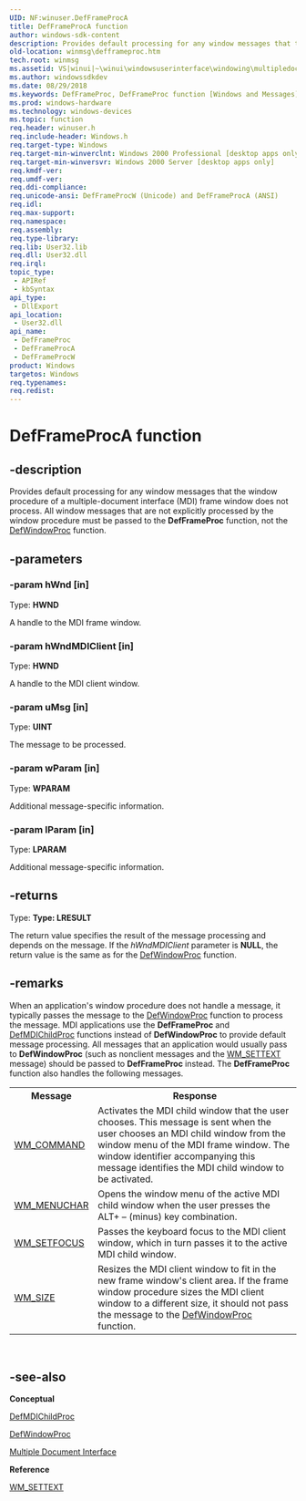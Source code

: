 ```yaml
---
UID: NF:winuser.DefFrameProcA
title: DefFrameProcA function
author: windows-sdk-content
description: Provides default processing for any window messages that the window procedure of a multiple-document interface (MDI) frame window does not process.
old-location: winmsg\defframeproc.htm
tech.root: winmsg
ms.assetid: VS|winui|~\winui\windowsuserinterface\windowing\multipledocumentinterface\multipledocumentinterfacereference\multipledocumentinterfacefunctions\defframeproc.htm
ms.author: windowssdkdev
ms.date: 08/29/2018
ms.keywords: DefFrameProc, DefFrameProc function [Windows and Messages], DefFrameProcA, DefFrameProcW, _win32_DefFrameProc, _win32_defframeproc_cpp, winmsg.defframeproc, winui._win32_defframeproc, winuser/DefFrameProc, winuser/DefFrameProcA, winuser/DefFrameProcW
ms.prod: windows-hardware
ms.technology: windows-devices
ms.topic: function
req.header: winuser.h
req.include-header: Windows.h
req.target-type: Windows
req.target-min-winverclnt: Windows 2000 Professional [desktop apps only]
req.target-min-winversvr: Windows 2000 Server [desktop apps only]
req.kmdf-ver: 
req.umdf-ver: 
req.ddi-compliance: 
req.unicode-ansi: DefFrameProcW (Unicode) and DefFrameProcA (ANSI)
req.idl: 
req.max-support: 
req.namespace: 
req.assembly: 
req.type-library: 
req.lib: User32.lib
req.dll: User32.dll
req.irql: 
topic_type:
 - APIRef
 - kbSyntax
api_type:
 - DllExport
api_location:
 - User32.dll
api_name:
 - DefFrameProc
 - DefFrameProcA
 - DefFrameProcW
product: Windows
targetos: Windows
req.typenames: 
req.redist: 
---
```


# DefFrameProcA function


## -description


Provides default processing for any window messages that the window procedure of a multiple-document interface (MDI) frame window does not process. All window messages that are not explicitly processed by the window procedure must be passed to the <b>DefFrameProc</b> function, not the <a href="https://msdn.microsoft.com/fcc6b242-e152-4364-a977-b0441bec425f">DefWindowProc</a> function. 


## -parameters




### -param hWnd [in]

Type: <b>HWND</b>

A handle to the MDI frame window. 


### -param hWndMDIClient [in]

Type: <b>HWND</b>

A handle to the MDI client window. 


### -param uMsg [in]

Type: <b>UINT</b>

The message to be processed. 


### -param wParam [in]

Type: <b>WPARAM</b>

Additional message-specific information. 


### -param lParam [in]

Type: <b>LPARAM</b>

Additional message-specific information. 


## -returns



Type: <strong>Type: <b>LRESULT</b>
</strong>

The return value specifies the result of the message processing and depends on the message. If the <i>hWndMDIClient</i> parameter is <b>NULL</b>, the return value is the same as for the <a href="https://msdn.microsoft.com/fcc6b242-e152-4364-a977-b0441bec425f">DefWindowProc</a> function. 




## -remarks



When an application's window procedure does not handle a message, it typically passes the message to the <a href="https://msdn.microsoft.com/fcc6b242-e152-4364-a977-b0441bec425f">DefWindowProc</a> function to process the message. MDI applications use the <b>DefFrameProc</b> and <a href="https://msdn.microsoft.com/be5ba88e-2d7a-4552-a16e-180637ca7af7">DefMDIChildProc</a> functions instead of <b>DefWindowProc</b> to provide default message processing. All messages that an application would usually pass to <b>DefWindowProc</b> (such as nonclient messages and the <a href="https://msdn.microsoft.com/1b48c309-6903-4139-bf42-e8526963e681">WM_SETTEXT</a> message) should be passed to <b>DefFrameProc</b> instead. The <b>DefFrameProc</b> function also handles the following messages. 

				

<table class="clsStd">
<tr>
<th>Message</th>
<th>Response</th>
</tr>
<tr>
<td>
<a href="https://msdn.microsoft.com/5516098e-fd90-49c8-afb0-78164b028376">WM_COMMAND</a>
</td>
<td>Activates the MDI child window that the user chooses. This message is sent when the user chooses an MDI child window from the window menu of the MDI frame window. The window identifier accompanying this message identifies the MDI child window to be activated.</td>
</tr>
<tr>
<td>
<a href="https://msdn.microsoft.com/de6c91bb-80fd-44b2-8d96-d016477a6547">WM_MENUCHAR</a>
</td>
<td>Opens the window menu of the active MDI child window when the user presses the ALT+ – (minus) key combination.</td>
</tr>
<tr>
<td>
<a href="https://msdn.microsoft.com/77180e4c-95a6-41a4-93d9-033381ae7543">WM_SETFOCUS</a>
</td>
<td>Passes the keyboard focus to the MDI client window, which in turn passes it to the active MDI child window.</td>
</tr>
<tr>
<td>
<a href="https://msdn.microsoft.com/e3e14dcd-9236-48bd-a692-6985d8146f81">WM_SIZE</a>
</td>
<td>Resizes the MDI client window to fit in the new frame window's client area. If the frame window procedure sizes the MDI client window to a different size, it should not pass the message to the <a href="https://msdn.microsoft.com/fcc6b242-e152-4364-a977-b0441bec425f">DefWindowProc</a> function.</td>
</tr>
</table>
 




## -see-also




<b>Conceptual</b>



<a href="https://msdn.microsoft.com/be5ba88e-2d7a-4552-a16e-180637ca7af7">DefMDIChildProc</a>



<a href="https://msdn.microsoft.com/fcc6b242-e152-4364-a977-b0441bec425f">DefWindowProc</a>



<a href="https://msdn.microsoft.com/beb41067-91ed-4f63-af8f-1000ba82a3b1">Multiple Document Interface</a>



<b>Reference</b>



<a href="https://msdn.microsoft.com/1b48c309-6903-4139-bf42-e8526963e681">WM_SETTEXT</a>
 

 

